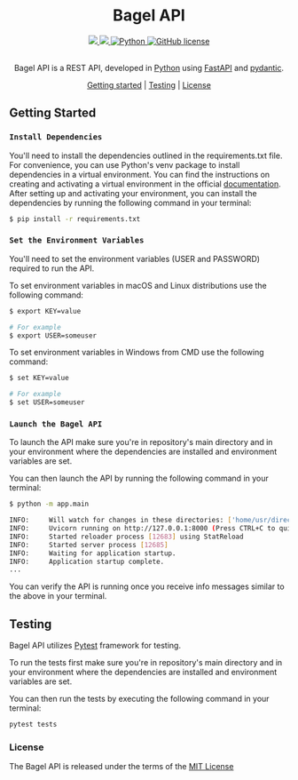 [//]: <> (Do we need to include a section explaining the server connection whether that'd be McGill vpn or something else?)
<div align="center">

# Bagel API

    
<div>
    <a href="https://github.com/neurobagel/bagelapi/actions/workflows/test.yaml">
        <img src="https://img.shields.io/github/actions/workflow/status/neurobagel/bagelapi/test.yaml?color=BDB76B&label=test&style=flat-square">
    </a>
    <a href="https://coveralls.io/github/neurobagel/bagelapi">
        <img src="https://img.shields.io/coverallsCoverage/github/neurobagel/bagelapi?style=flat-square&color=8FBC8F">
    </a>
    <a href="https://www.python.org/">
        <img src="https://img.shields.io/badge/python-3.7%20%7C%203.8%20%7C%203.9%20%7C%203.10-4682B4?style=flat-square" alt="Python">
    </a>
    <a href="LICENSE">
        <img src="https://img.shields.io/github/license/neurobagel/bagelapi?color=CD5C5C&style=flat-square" alt="GitHub license">
    </a>
</div>
<br>

Bagel API is a REST API, developed in [Python](https://www.python.org/) using [FastAPI](https://fastapi.tiangolo.com/) and [pydantic](https://docs.pydantic.dev/).

[Getting started](#getting-started) |
[Testing](#testing) |
[License](#license)

</div>

## Getting Started

### `Install Dependencies`

You'll need to install the dependencies outlined in the requirements.txt file. For convenience, you can use Python's venv package to install dependencies in a virtual environment. You can find the instructions on creating and activating a virtual environment in the official [documentation](https://docs.python.org/3.10/library/venv.html). After setting up and activating your environment, you can install the dependencies by running the following command in your terminal:

```bash
$ pip install -r requirements.txt
```

### `Set the Environment Variables`

You'll need to set the environment variables (USER and PASSWORD) required to run the API.

To set environment variables in macOS and Linux distributions use the following command:

```bash
$ export KEY=value

# For example
$ export USER=someuser
```

To set environment variables in Windows from CMD use the following command:

```bash
$ set KEY=value

# For example
$ set USER=someuser
```

### `Launch the Bagel API`

To launch the API make sure you're in repository's main directory and in your environment where the dependencies are installed and environment variables are set.

You can then launch the API by running the following command in your terminal:

```bash
$ python -m app.main
```

```bash
INFO:     Will watch for changes in these directories: ['home/usr/directory/']
INFO:     Uvicorn running on http://127.0.0.1:8000 (Press CTRL+C to quit)
INFO:     Started reloader process [12683] using StatReload
INFO:     Started server process [12685]
INFO:     Waiting for application startup.
INFO:     Application startup complete.
...
```
You can verify the API is running once you receive info messages similar to the above in your terminal.

## Testing

Bagel API utilizes [Pytest](https://docs.pytest.org/en/7.2.x/) framework for testing.

To run the tests first make sure you're in repository's main directory and in your environment where the dependencies are installed and environment variables are set.

You can then run the tests by executing the following command in your terminal:

```bash
pytest tests
```

### License

The Bagel API is released under the terms of the [MIT License](LICENSE)